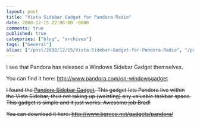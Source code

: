 ```yaml
---
layout: post
title: "Vista Sidebar Gadget for Pandora Radio"
date: 2008-12-15 22:06:00 -0600
comments: true
published: true
categories: ["blog", "archives"]
tags: ["General"]
alias: ["/post/2008/12/15/Vista-Sidebar-Gadget-for-Pandora-Radio", "/post/2008/12/15/vista-sidebar-gadget-for-pandora-radio"]
---
```

<!-- more -->
<p>
I see that Pandora has released a Windows Sidebar Gadget themselves.
</p>
<p>
You can find it here: <a href="http://www.pandora.com/on-windowsgadget">http://www.pandora.com/on-windowsgadget</a> 
</p>
<p>
<strike>I found the <a href="http://www.bgreco.net/gadgets/pandora/">Pandora Sidebar Gadget</a>. This gadget lets Pandora live within the Vista Sidebar, thus not taking up (waisting) any valuable taskbar space. This gadget is simple and it just works. Awesome job Brad!
</strike>
</p>
<p>
<strike>
You can download it here: <a href="http://www.bgreco.net/gadgets/pandora/">http://www.bgreco.net/gadgets/pandora/</a></strike> 
</p>
